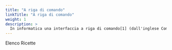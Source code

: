 ```yaml
---
title: "A riga di comando"
linkTitle: "A riga di comando"
weight: 1
description: >
  In informatica una interfaccia a riga di comando[1] (dall'inglese Command Line Interface, acronimo CLI) o anche console, a volte detta semplicemente riga di comando e, impropriamente, prompt dei comandi, è un tipo di interfaccia utente caratterizzata da un'interazione testuale tra utente ed elaboratore (vedi shell). L'utente impartisce comandi testuali in input mediante tastiera alfanumerica e riceve risposte testuali in output dall'elaboratore mediante display o stampante alfanumerici. [Fonte](https://it.wikipedia.org/wiki/Interfaccia_a_riga_di_comando)
---
```


Elenco Ricette

